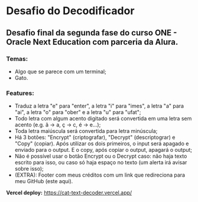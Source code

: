 # Desafio do Decodificador

## Desafio final da segunda fase do curso ONE - Oracle Next Education com parceria da Alura.

### Temas:
- Algo que se parece com um terminal;
- Gato.

### Features:
- Traduz a letra "e" para "enter", a letra "i" para "imes", a letra "a" para "ai", a letra "o" para "ober" e a letra "u" para "ufat";
- Todo letra com algum acento digitado será convertida em uma letra sem acento (e.g. ã -> a, ç -> c, é -> e...);
- Toda letra maiúscula será convertida para letra minúscula;
- Há 3 botões: "Encrypt" (criptografar), "Decrypt" (descriptograr) e "Copy" (copiar). Após utilizar os dois primeiros, o input será apagado e enviado para o output. E o copy, após copiar o output, apagará o output;
- Não é possível usar o botão Encrypt ou o Decrypt caso: não haja texto escrito para isso, ou caso só haja espaço no texto (um alerta irá avisar sobre isso);
- (EXTRA): Footer com meus créditos com um link que redireciona para meu GitHub (este aqui).


<b>Vercel deploy:</b> 
https://cat-text-decoder.vercel.app/
